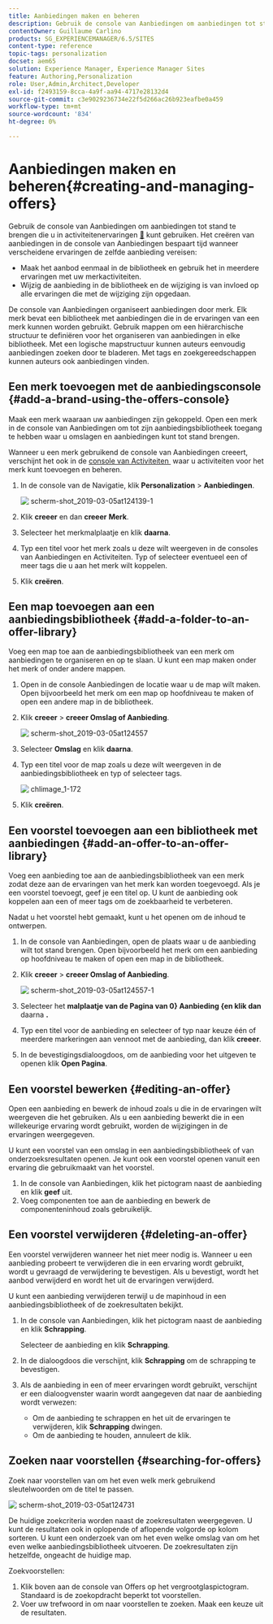 ```yaml
---
title: Aanbiedingen maken en beheren
description: Gebruik de console van Aanbiedingen om aanbiedingen tot stand te brengen die u in activiteitenervaringen kunt gebruiken
contentOwner: Guillaume Carlino
products: SG_EXPERIENCEMANAGER/6.5/SITES
content-type: reference
topic-tags: personalization
docset: aem65
solution: Experience Manager, Experience Manager Sites
feature: Authoring,Personalization
role: User,Admin,Architect,Developer
exl-id: f2493159-8cca-4a9f-aa94-4717e28132d4
source-git-commit: c3e9029236734e22f5d266ac26b923eafbe0a459
workflow-type: tm+mt
source-wordcount: '834'
ht-degree: 0%

---
```


# Aanbiedingen maken en beheren{#creating-and-managing-offers}

Gebruik de console van Aanbiedingen om aanbiedingen tot stand te brengen die u in activiteitenervaringen [&#128279;](/help/sites-authoring/content-targeting-touch.md) kunt  gebruiken. Het creëren van aanbiedingen in de console van Aanbiedingen bespaart tijd wanneer verscheidene ervaringen de zelfde aanbieding vereisen:

* Maak het aanbod eenmaal in de bibliotheek en gebruik het in meerdere ervaringen met uw merkactiviteiten.
* Wijzig de aanbieding in de bibliotheek en de wijziging is van invloed op alle ervaringen die met de wijziging zijn opgedaan.

De console van Aanbiedingen organiseert aanbiedingen door merk. Elk merk bevat een bibliotheek met aanbiedingen die in de ervaringen van een merk kunnen worden gebruikt. Gebruik mappen om een hiërarchische structuur te definiëren voor het organiseren van aanbiedingen in elke bibliotheek. Met een logische mapstructuur kunnen auteurs eenvoudig aanbiedingen zoeken door te bladeren. Met tags en zoekgereedschappen kunnen auteurs ook aanbiedingen vinden.

## Een merk toevoegen met de aanbiedingsconsole {#add-a-brand-using-the-offers-console}

Maak een merk waaraan uw aanbiedingen zijn gekoppeld. Open een merk in de console van Aanbiedingen om tot zijn aanbiedingsbibliotheek toegang te hebben waar u omslagen en aanbiedingen kunt tot stand brengen.

Wanneer u een merk gebruikend de console van Aanbiedingen creeert, verschijnt het ook in de [&#x200B; console van Activiteiten &#x200B;](/help/sites-authoring/activitylib.md) waar u activiteiten voor het merk kunt toevoegen en beheren.

1. In de console van de Navigatie, klik **Personalization** > **Aanbiedingen**.

   ![&#x200B; scherm-shot_2019-03-05at124139-1 &#x200B;](assets/screen-shot_2019-03-05at124139-1.png)

1. Klik **creeer** en dan **creeer** **Merk**.
1. Selecteer het merkmalplaatje en klik **daarna**.
1. Typ een titel voor het merk zoals u deze wilt weergeven in de consoles van Aanbiedingen en Activiteiten. Typ of selecteer eventueel een of meer tags die u aan het merk wilt koppelen.
1. Klik **creëren**.

## Een map toevoegen aan een aanbiedingsbibliotheek {#add-a-folder-to-an-offer-library}

Voeg een map toe aan de aanbiedingsbibliotheek van een merk om aanbiedingen te organiseren en op te slaan. U kunt een map maken onder het merk of onder andere mappen.

1. Open in de console Aanbiedingen de locatie waar u de map wilt maken. Open bijvoorbeeld het merk om een map op hoofdniveau te maken of open een andere map in de bibliotheek.
1. Klik **creeer** > **creeer Omslag of Aanbieding**.

   ![&#x200B; scherm-shot_2019-03-05at124557 &#x200B;](assets/screen-shot_2019-03-05at124557.png)

1. Selecteer **Omslag** en klik **daarna**.
1. Typ een titel voor de map zoals u deze wilt weergeven in de aanbiedingsbibliotheek en typ of selecteer tags.

   ![&#x200B; chlimage_1-172 &#x200B;](assets/chlimage_1-172.png)

1. Klik **creëren**.

## Een voorstel toevoegen aan een bibliotheek met aanbiedingen {#add-an-offer-to-an-offer-library}

Voeg een aanbieding toe aan de aanbiedingsbibliotheek van een merk zodat deze aan de ervaringen van het merk kan worden toegevoegd. Als je een voorstel toevoegt, geef je een titel op. U kunt de aanbieding ook koppelen aan een of meer tags om de zoekbaarheid te verbeteren.

Nadat u het voorstel hebt gemaakt, kunt u het openen om de inhoud te ontwerpen.

1. In de console van Aanbiedingen, open de plaats waar u de aanbieding wilt tot stand brengen. Open bijvoorbeeld het merk om een aanbieding op hoofdniveau te maken of open een map in de bibliotheek.
1. Klik **creeer** > **creeer Omslag of Aanbieding**.

   ![&#x200B; scherm-shot_2019-03-05at124557-1 &#x200B;](assets/screen-shot_2019-03-05at124557-1.png)

1. Selecteer het **malplaatje van de Pagina van 0&rbrace; Aanbieding &lbrace;en klik dan** daarna **.**
1. Typ een titel voor de aanbieding en selecteer of typ naar keuze één of meerdere markeringen aan vennoot met de aanbieding, dan klik **creeer**.
1. In de bevestigingsdialoogdoos, om de aanbieding voor het uitgeven te openen klik **Open Pagina**.

## Een voorstel bewerken {#editing-an-offer}

Open een aanbieding en bewerk de inhoud zoals u die in de ervaringen wilt weergeven die het gebruiken. Als u een aanbieding bewerkt die in een willekeurige ervaring wordt gebruikt, worden de wijzigingen in de ervaringen weergegeven.

U kunt een voorstel van een omslag in een aanbiedingsbibliotheek of van onderzoeksresultaten openen. Je kunt ook een voorstel openen vanuit een ervaring die gebruikmaakt van het voorstel.

1. In de console van Aanbiedingen, klik het pictogram naast de aanbieding en klik **geef** uit.
1. Voeg componenten toe aan de aanbieding en bewerk de componenteninhoud zoals gebruikelijk.

## Een voorstel verwijderen {#deleting-an-offer}

Een voorstel verwijderen wanneer het niet meer nodig is. Wanneer u een aanbieding probeert te verwijderen die in een ervaring wordt gebruikt, wordt u gevraagd de verwijdering te bevestigen. Als u bevestigt, wordt het aanbod verwijderd en wordt het uit de ervaringen verwijderd.

U kunt een aanbieding verwijderen terwijl u de mapinhoud in een aanbiedingsbibliotheek of de zoekresultaten bekijkt.

1. In de console van Aanbiedingen, klik het pictogram naast de aanbieding en klik **Schrapping**.

   Selecteer de aanbieding en klik **Schrapping**.

1. In de dialoogdoos die verschijnt, klik **Schrapping** om de schrapping te bevestigen.
1. Als de aanbieding in een of meer ervaringen wordt gebruikt, verschijnt er een dialoogvenster waarin wordt aangegeven dat naar de aanbieding wordt verwezen:

   * Om de aanbieding te schrappen en het uit de ervaringen te verwijderen, klik **Schrapping** dwingen.
   * Om de aanbieding te houden, annuleert de klik **&#x200B;**.

## Zoeken naar voorstellen {#searching-for-offers}

Zoek naar voorstellen van om het even welk merk gebruikend sleutelwoorden om de titel te passen.

![&#x200B; scherm-shot_2019-03-05at124731 &#x200B;](assets/screen-shot_2019-03-05at124731.png)

De huidige zoekcriteria worden naast de zoekresultaten weergegeven. U kunt de resultaten ook in oplopende of aflopende volgorde op kolom sorteren. U kunt een onderzoek van om het even welke omslag van om het even welke aanbiedingsbibliotheek uitvoeren. De zoekresultaten zijn hetzelfde, ongeacht de huidige map.

Zoekvoorstellen:

1. Klik boven aan de console van Offers op het vergrootglaspictogram. Standaard is de zoekopdracht beperkt tot voorstellen.
1. Voer uw trefwoord in om naar voorstellen te zoeken. Maak een keuze uit de resultaten.
